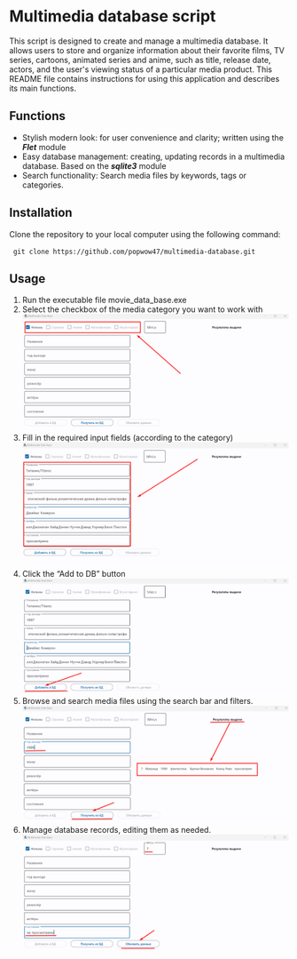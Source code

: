 # Multimedia database script

This script is designed to create and manage a multimedia database. It allows users to store and organize information about their favorite films, TV series, cartoons, animated series and anime, such as title, release date, actors, and the user's viewing status of a particular media product. This README file contains instructions for using this application and describes its main functions.

## Functions
- Stylish modern look: for user convenience and clarity; written using the **_Flet_** module
- Easy database management: creating, updating records in a multimedia database. Based on the **_sqlite3_** module
- Search functionality: Search media files by keywords, tags or categories.

## Installation

 Clone the repository to your local computer using the following command:

```shell
 git clone https://github.com/popwow47/multimedia-database.git
```

## Usage

1. Run the executable file movie_data_base.exe
2. Select the checkbox of the media category you want to work with
![Image alt](https://github.com/popwow47/multimedia-database/blob/main/screenshots/Screenshot_1.png)
3. Fill in the required input fields (according to the category)
   ![Image alt](https://github.com/popwow47/multimedia-database/blob/main/screenshots/Screenshot_2.png)
4. Click the “Add to DB” button
   ![Image alt](https://github.com/popwow47/multimedia-database/blob/main/screenshots/Screenshot_3.png)
5. Browse and search media files using the search bar and filters.
   ![Image alt](https://github.com/popwow47/multimedia-database/blob/main/screenshots/Screenshot_4.png)
6. Manage database records, editing them as needed.
   ![Image alt](https://github.com/popwow47/multimedia-database/blob/main/screenshots/Screenshot_5.png)
